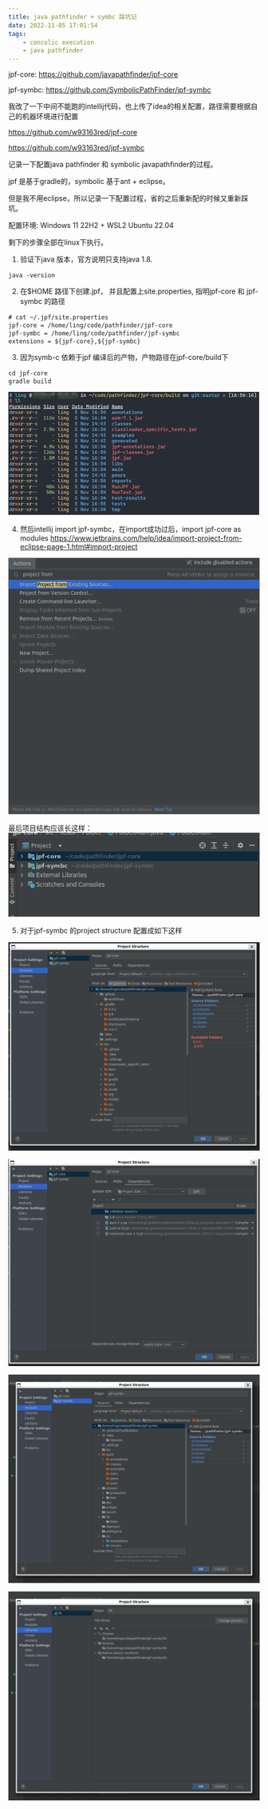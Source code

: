 ```yaml
---
title: java pathfinder + symbc 踩坑记
date: 2022-11-05 17:01:54
tags:
    - concolic execution
    - java pathfinder
---
```

jpf-core: https://github.com/javapathfinder/jpf-core

jpf-symbc: https://github.com/SymbolicPathFinder/jpf-symbc

我改了一下中间不能跑的intellij代码，也上传了idea的相关配置，路径需要根据自己的机器环境进行配置

https://github.com/w93163red/jpf-core

https://github.com/w93163red/jpf-symbc


记录一下配置java pathfinder 和 symbolic javapathfinder的过程。

jpf 是基于gradle的，symbolic 基于ant + eclipse。

但是我不用eclipse，所以记录一下配置过程，省的之后重新配的时候又重新踩坑。

配置环境: Windows 11 22H2 + WSL2 Ubuntu 22.04

剩下的步骤全部在linux下执行。


1. 验证下java 版本，官方说明只支持java 1.8.
```shell
java -version
```
2. 在$HOME 路径下创建.jpf， 并且配置上site.properties, 指明jpf-core 和 jpf-symbc 的路径
```shell
# cat ~/.jpf/site.properties
jpf-core = /home/ling/code/pathfinder/jpf-core
jpf-symbc = /home/ling/code/pathfinder/jpf-symbc
extensions = ${jpf-core},${jpf-symbc}
```

3. 因为symb-c 依赖于jpf 编译后的产物，产物路径在jpf-core/build下
```shell
cd jpf-core
gradle build
```
![screenshot](/img/jpf-path.png)

4. 然后intellij import jpf-symbc，在import成功过后，import jpf-core as modules
https://www.jetbrains.com/help/idea/import-project-from-eclipse-page-1.html#import-project

![screenshot](/img/jpf-import-project.png)

最后项目结构应该长这样：
![screenshot](/img/jpf-project-structure.png)


5. 对于jpf-symbc 的project structure 配置成如下这样

![screenshot](/img/jpf-modules-jpf-core.png)

![screenshot](/img/jpf-modules-jpf-core-2.png)


![screenshot](/img/jpf-symbc.png)

![screenshot](/img/jpf-lib.png)
